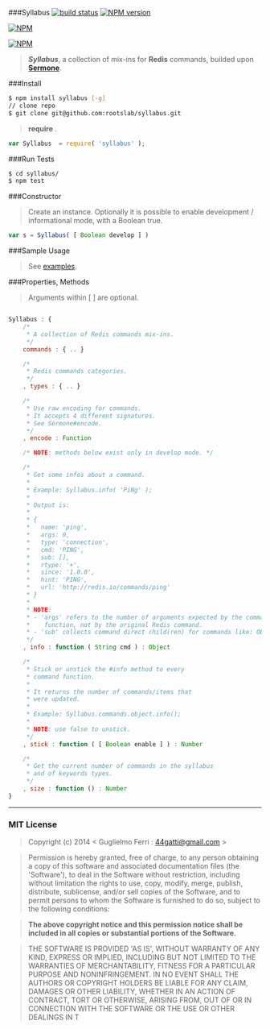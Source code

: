 ###Syllabus
[![build status](https://secure.travis-ci.org/rootslab/syllabus.png?branch=master)](http://travis-ci.org/rootslab/syllabus) 
[![NPM version](https://badge.fury.io/js/syllabus.png)](http://badge.fury.io/js/syllabus)

[![NPM](https://nodei.co/npm/syllabus.png?downloads=true&stars=true)](https://nodei.co/npm/syllabus/)

[![NPM](https://nodei.co/npm-dl/syllabus.png)](https://nodei.co/npm/syllabus/)

> **_Syllabus_**, a collection of mix-ins for __Redis__ commands, builded upon __[Sermone](https://github.com/rootslab/sermone)__.

###Install

```bash
$ npm install syllabus [-g]
// clone repo
$ git clone git@github.com:rootslab/syllabus.git
```

> __require__ .

```javascript
var Syllabus  = require( 'syllabus' );
```

###Run Tests

```bash
$ cd syllabus/
$ npm test
```
###Constructor

> Create an instance. Optionally it is possible to enable
> development / informational mode, with a Boolean true.

```javascript
var s = Syllabus( [ Boolean develop ] )
```

###Sample Usage

> See [examples](example/).


###Properties, Methods

> Arguments within [ ] are optional.

```javascript

Syllabus : {
    /*
     * A collection of Redis commands mix-ins.
     */
    commands : { .. }

    /*
     * Redis commands categories.
     */
    , types : { .. }

    /*
     * Use raw encoding for commands.
     * It accepts 4 different signatures.
     * See Sermone#encode.
     */
    , encode : Function

    /* NOTE: methods below exist only in develop mode. */

    /*
     * Get some infos about a command.
     * 
     * Example: Syllabus.info( 'PiNg' );
     *
     * Output is:
     *
     * { 
     *   name: 'ping',
     *   args: 0,
     *   type: 'connection',
     *   cmd: 'PING',
     *   sub: [],
     *   rtype: '+',
     *   since: '1.0.0',
     *   hint: 'PING',
     *   url: 'http://redis.io/commands/ping' 
     * }
     *
     * NOTE:
     * - 'args' refers to the number of arguments expected by the command  mix-in 
     *    function, not by the original Redis command.
     * - 'sub' collects command direct child(ren) for commands like: OBJECT REFCOUNT.
     */
    , info : function ( String cmd ) : Object

    /*
     * Stick or unstick the #info method to every
     * command function.
     *
     * It returns the number of commands/items that
     * were updated.
     * 
     * Example: Syllabus.commands.object.info();
     *
     * NOTE: use false to unstick.
     */
    , stick : function ( [ Boolean enable ] ) : Number

    /*
     * Get the current number of commands in the syllabus
     * and of keywords types.
     */
    , size : function () : Number
}
```

------------------------------------------------------------------------


### MIT License

> Copyright (c) 2014 &lt; Guglielmo Ferri : 44gatti@gmail.com &gt;

> Permission is hereby granted, free of charge, to any person obtaining
> a copy of this software and associated documentation files (the
> 'Software'), to deal in the Software without restriction, including
> without limitation the rights to use, copy, modify, merge, publish,
> distribute, sublicense, and/or sell copies of the Software, and to
> permit persons to whom the Software is furnished to do so, subject to
> the following conditions:

> __The above copyright notice and this permission notice shall be
> included in all copies or substantial portions of the Software.__

> THE SOFTWARE IS PROVIDED 'AS IS', WITHOUT WARRANTY OF ANY KIND,
> EXPRESS OR IMPLIED, INCLUDING BUT NOT LIMITED TO THE WARRANTIES OF
> MERCHANTABILITY, FITNESS FOR A PARTICULAR PURPOSE AND NONINFRINGEMENT.
> IN NO EVENT SHALL THE AUTHORS OR COPYRIGHT HOLDERS BE LIABLE FOR ANY
> CLAIM, DAMAGES OR OTHER LIABILITY, WHETHER IN AN ACTION OF CONTRACT,
> TORT OR OTHERWISE, ARISING FROM, OUT OF OR IN CONNECTION WITH THE
> SOFTWARE OR THE USE OR OTHER DEALINGS IN T